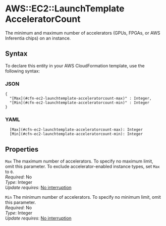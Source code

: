 # AWS::EC2::LaunchTemplate AcceleratorCount<a name="aws-properties-ec2-launchtemplate-acceleratorcount"></a>

The minimum and maximum number of accelerators \(GPUs, FPGAs, or AWS Inferentia chips\) on an instance\.

## Syntax<a name="aws-properties-ec2-launchtemplate-acceleratorcount-syntax"></a>

To declare this entity in your AWS CloudFormation template, use the following syntax:

### JSON<a name="aws-properties-ec2-launchtemplate-acceleratorcount-syntax.json"></a>

```
{
  "[Max](#cfn-ec2-launchtemplate-acceleratorcount-max)" : Integer,
  "[Min](#cfn-ec2-launchtemplate-acceleratorcount-min)" : Integer
}
```

### YAML<a name="aws-properties-ec2-launchtemplate-acceleratorcount-syntax.yaml"></a>

```
  [Max](#cfn-ec2-launchtemplate-acceleratorcount-max): Integer
  [Min](#cfn-ec2-launchtemplate-acceleratorcount-min): Integer
```

## Properties<a name="aws-properties-ec2-launchtemplate-acceleratorcount-properties"></a>

`Max`  <a name="cfn-ec2-launchtemplate-acceleratorcount-max"></a>
The maximum number of accelerators\. To specify no maximum limit, omit this parameter\. To exclude accelerator\-enabled instance types, set `Max` to `0`\.  
*Required*: No  
*Type*: Integer  
*Update requires*: [No interruption](https://docs.aws.amazon.com/AWSCloudFormation/latest/UserGuide/using-cfn-updating-stacks-update-behaviors.html#update-no-interrupt)

`Min`  <a name="cfn-ec2-launchtemplate-acceleratorcount-min"></a>
The minimum number of accelerators\. To specify no minimum limit, omit this parameter\.  
*Required*: No  
*Type*: Integer  
*Update requires*: [No interruption](https://docs.aws.amazon.com/AWSCloudFormation/latest/UserGuide/using-cfn-updating-stacks-update-behaviors.html#update-no-interrupt)